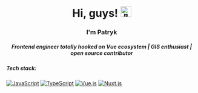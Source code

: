 <h1 align="center">Hi, guys! <img src="https://github.com/wervlad/wervlad/assets/24524555/766d336d-b87d-44ba-807c-c51de2bc6b4d" width="28px" alt="👋"></h1>

<div align="center">
   <h3>
    I'm Patryk
   </h3>
  
   <h5>
    Frontend engineer totally hooked on Vue ecosystem | GIS enthusiast | open source contributor
   </h5>
   
</div>

##### Tech stack:
[![JavaScript](https://img.shields.io/badge/javascript-black?style=for-the-badge&logo=javascript)](https://github.com/p4trykJ)
[![TypeScript](https://img.shields.io/badge/typescript-black?style=for-the-badge&logo=typescript)](https://github.com/p4trykJ)
[![Vue.js](https://img.shields.io/badge/Vue.js-black?style=for-the-badge&logo=vue.js)](https://github.com/p4trykJ)
[![Nuxt.js](https://img.shields.io/badge/Nuxt.js-black?style=for-the-badge&logo=nuxt.js)](https://github.com/p4trykJ)


<!--
**p4trykJ/p4trykJ** is a ✨ _special_ ✨ repository because its `README.md` (this file) appears on your GitHub profile.

Here are some ideas to get you started:

- 🔭 I’m currently working on ...
- 🌱 I’m currently learning ...
- 👯 I’m looking to collaborate on ...
- 🤔 I’m looking for help with ...
- 💬 Ask me about ...
- 📫 How to reach me: ...
- 😄 Pronouns: ...
- ⚡ Fun fact: ...
-->

